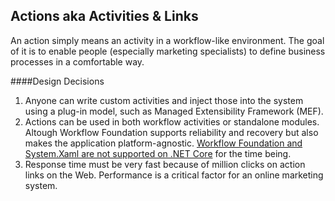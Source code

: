 ﻿## Actions aka Activities & Links

An action simply means an activity in a workflow-like environment. The goal of it is to enable people (especially marketing specialists) to
define business processes in a comfortable way.

####Design Decisions

1. Anyone can write custom activities and inject those into the system using a plug-in model, such as Managed Extensibility Framework (MEF).
2. Actions can be used in both workflow activities or standalone modules. Altough Workflow Foundation supports reliability and recovery
   but also makes the application platform-agnostic. [Workflow Foundation and System.Xaml are not supported on .NET Core](https://github.com/dotnet/corefx/issues/2394) for the time being.
3. Response time must be very fast because of million clicks on action links on the Web.
   Performance is a critical factor for an online marketing system.